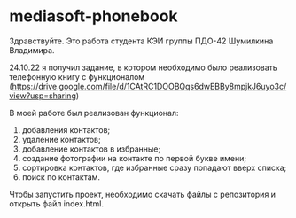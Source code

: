 # mediasoft-phonebook

Здравствуйте. Это работа студента КЭИ группы ПДО-42 Шумилкина Владимира.

24.10.22 я получил задание, в котором необходимо было реализовать телефонную книгу с функционалом (https://drive.google.com/file/d/1CAtRC1DOOBQqs6dwEBBy8mpjkJ6uyo3c/view?usp=sharing)

В моей работе был реализован функционал:
1. добавления контактов; 
2. удаление контактов;
3. добавление контактов в избранные;
4. создание фотографии на контакте по первой букве имени;
5. сортировка контактов, где избранные сразу попадают вверх списка;
6. поиск по контактам.

Чтобы запустить проект, необходимо скачать файлы с репозитория и открыть файл index.html.

